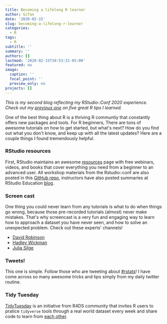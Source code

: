 ```yaml
---
title: Becoming a lifelong R learner
author: Sifan
date: '2020-02-15'
slug: becoming-a-lifelong-r-learner
categories:
  - R
tags:
  - R
subtitle: ''
summary: ''
authors: []
lastmod: '2020-02-15T10:53:31-05:00'
featured: no
image:
  caption: ''
  focal_point: ''
  preview_only: no
projects: []
---
```


*This is my second blog reflecting my RStudio::Conf 2020 experience. Check out my [previous one](https://sifanliu.com/post/how-rstudio-conf-2020-has-changed-my-r-programming-life/) on five great R tips I learned.*

One of the best thing about R is a thriving R communtiy that constantly offers new packages and tools. For R beginners, There are tons of awesome tutorials on how to get started, but what's next? How do you find out what you don't know, and keep up with all the latest updates? Here are a couple things I found tremendously helpful. 

### RStudio resources

First, RStudio maintains an awesome [resources](https://resources.rstudio.com/) page with free webinars, videos, and books that cover everything you need from a beginner to an advanced user. All workshop materials from the Rstudio::conf are also posted in this [GitHub repo](https://github.com/rstudio-conf-2020), instructors have also posted summaries at RStudio Education [blog](https://education.rstudio.com/blog/). 

### Screen cast
One thing you could never learn from any tutorials is what to do when things go wrong, because those pre-recorded tutorials (almost) never make mistakes. That's why screencast is a very fun and engaging way to learn how to approach a dataset you have never seen, and how to solve an unexpected problem. Check out these experts' channels!

- [David Robinson](https://www.youtube.com/channel/UCeiiqmVK07qhY-wvg3IZiZQ)
- [Hadley Wickman](https://www.youtube.com/channel/UCxOhDvtaoXDAB336AolWs3A)
- [Julia Silge](https://www.youtube.com/channel/UCTTBgWyJl2HrrhQOOc710kA)

### Tweets!

This one is simple. Follow those who are tweeting about [#rstats](https://twitter.com/search?q=%23rstats)! I have come across so many awesome tricks and tips simply from my daily twitter routine. 

### Tidy Tuesday

[TidyTuesday](https://www.tidytuesday.com/) is an initiative from R4DS community that invites R users to pratice `tidyverse` tools through a real world dataset every week and share code to learn from [each other](https://twitter.com/hashtag/tidytuesday).  
